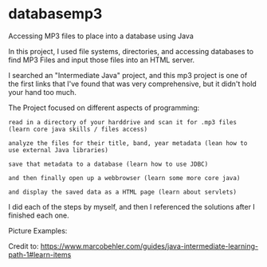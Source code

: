 # databasemp3
Accessing MP3 files to place into a database using Java

In this project, I used file systems, directories, and accessing databases to find MP3 Files and input those files into an HTML server.

I searched an "Intermediate Java" project, and this mp3 project is one of the first links that I've found that was very comprehensive, but it didn't hold your hand too much.

The Project focused on different aspects of programming:



    read in a directory of your harddrive and scan it for .mp3 files (learn core java skills / files access)

    analyze the files for their title, band, year metadata (lean how to use external Java libraries)

    save that metadata to a database (learn how to use JDBC)

    and then finally open up a webbrowser (learn some more core java)

    and display the saved data as a HTML page (learn about servlets)



I did each of the steps by myself, and then I referenced the solutions after I finished each one.

Picture Examples:

Credit to: https://www.marcobehler.com/guides/java-intermediate-learning-path-1#learn-items
